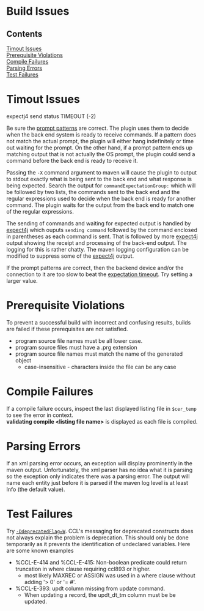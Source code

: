   # Build Issues

## Contents
[Timout Issues](#timout-issues)  
[Prerequisite Violations](#prerequisite-violations)  
[Compile Failures](#compile-failures)  
[Parsing Errors](#parsing-errors)  
[Test Failures](#test-failures)  

Timout Issues
===
expectj4 send status TIMEOUT (-2)

Be sure the [prompt patterns] are correct. The plugin uses them to decide when the back end system is ready to receive commands. 
If a pattern does not match the actual prompt, the plugin will either hang indefinitely or time out waiting for the prompt. On the other hand, 
if a prompt pattern ends up matching output that is not actually the OS prompt, the plugin could send a command before the back end is ready to receive it. 

Passing the `-X` command argument to maven will cause the plugin to output to stdout
exactly what is being sent to the back end and what response is being expected. Search the output for `commandExpectationGroup:` which will be followed by two lists,
the commands sent to the back end and the regular expressions used to decide when the back end is ready for
another command. The plugin waits for the output from the back end to match one of the regular expressions.

The sending of commands and waiting for expected output is handled by [expect4j] which ouputs `sending command` followed by the command enclosed in parentheses as 
each command is sent. That is followed by more [expect4j] output showing the receipt and processing of the back-end output. The logging for this is rather chatty. The maven logging
configuration can be modified to suppress some of the [expect4j] output.

If the prompt patterns are correct, then the backend device and/or the connection to it are too slow to beat the [expectation timeout](./CONFIGURATIONOPTIONS.md#expectationTimeout). Try setting a larger value.

Prerequisite Violations
===
To prevent a successful build with incorrect and confusing results, builds are failed if these prerequisites are not satisfied.  
- program source file names must be all lower case.
- program source files must have a .prg extension
- program source file names must match the name of the generated object
    - case-insensitive - characters inside the file can be any case

Compile Failures
===
If a compile failure occurs, inspect the last displayed listing file in `$cer_temp` to see the error in context.  
**validating compile &lt;listing file name&gt;** is displayed as each file is compiled.  


Parsing Errors
===
If an xml parsing error occurs, an exception will display prominently in the maven output. Unfortunately, the xml parser has no idea what it is parsing so the exception only 
indicates there was a parsing error. The output will name each entity just before it is parsed if the maven log level is at least Info (the default value).

Test Failures
===
Try [`-DdeprecatedFlag=W`][configuration]. CCL's messaging for deprecated constructs does not always explain the problem is deprecation. This should only be done temporarily as it
prevents the identification of undeclared variables. Here are some known examples
- %CCL-E-414 and %CCL-E-415: Non-boolean predicate could return truncation in where clause requiring ccl893 or higher.
  - most likely MAXREC or ASSIGN was used in a where clause without adding '> 0' or '= #'. 
- %CCL-E-393: updt column missing from update command.
  - When updating a record, the updt_dt_tm column must be be updated.

[prompt patterns]:./CONFIGURATIONOPTIONS.md#os-prompt-pattern
[expectation timeout]:./CONFIGURATIONOPTIONS.md#expectationTimeout
[configuration]:CONFIGURATIONOPTIONS.md#ccl-log-file
[expect4j]:https://github.com/cverges/expect4j
